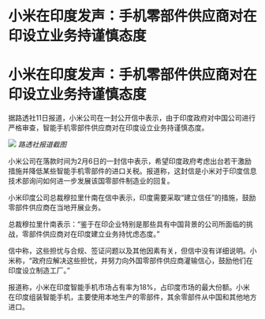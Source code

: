 # 小米在印度发声：手机零部件供应商对在印设立业务持谨慎态度

# 小米在印度发声：手机零部件供应商对在印设立业务持谨慎态度

据路透社11日报道，小米公司在一封公开信中表示，由于印度政府对中国公司进行严格审查，智能手机零部件供应商对在印度设立业务持谨慎态度。

![](https://inews.gtimg.com/news_bt/OsEMfPwk1ucOoSkdsc9NCRS3y9t_Iadxyg8MtJZchO1QIAA/1000)
_路透社报道截图_

小米公司在落款时间为2月6日的一封信中表示，希望印度政府考虑出台若干激励措施并降低某些智能手机零部件的进口关税。报道称，这封信是小米对于印度信息技术部询问如何进一步发展该国零部件制造业的回复。

小米印度公司总裁穆拉里什南在信中表示，印度需要采取“建立信任”的措施，鼓励零部件供应商在当地开展业务。

总裁穆拉里什南表示：“鉴于在印企业特别是那些具有中国背景的公司所面临的挑战，零部件供应商对在印度建立业务持忧虑态度。”

信中称，这些担忧与合规、签证问题以及其他因素有关，但信中没有详细说明。小米称，“政府应解决这些担忧，并努力向外国零部件供应商灌输信心，鼓励他们在印度设立制造工厂。”

报道称，小米在印度智能手机市场占有率为18%，占印度市场的最大份额。小米在印度组装智能手机，主要使用本地生产的零部件，其余零部件从中国和其他地方进口。

